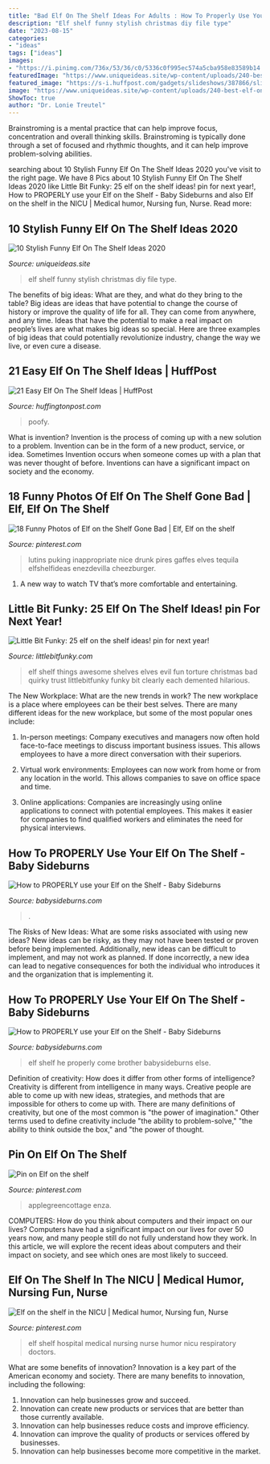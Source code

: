 ```yaml
---
title: "Bad Elf On The Shelf Ideas For Adults : How To Properly Use Your Elf On The Shelf"
description: "Elf shelf funny stylish christmas diy file type"
date: "2023-08-15"
categories:
- "ideas"
tags: ["ideas"]
images:
- "https://i.pinimg.com/736x/53/36/c0/5336c0f995ec574a5cba958e83589b14.jpg"
featuredImage: "https://www.uniqueideas.site/wp-content/uploads/240-best-elf-on-the-shelf-ideas-images-on-pinterest-shelf-3.jpg"
featured_image: "https://s-i.huffpost.com/gadgets/slideshows/387866/slide_387866_4671612_free.jpg"
image: "https://www.uniqueideas.site/wp-content/uploads/240-best-elf-on-the-shelf-ideas-images-on-pinterest-shelf-3.jpg"
ShowToc: true
author: "Dr. Lonie Treutel"
---
```



Brainstroming is a mental practice that can help improve focus, concentration and overall thinking skills. Brainstroming is typically done through a set of focused and rhythmic thoughts, and it can help improve problem-solving abilities.

	

		
searching about 10 Stylish Funny Elf On The Shelf Ideas 2020 you've visit to the right page. We have 8 Pics about 10 Stylish Funny Elf On The Shelf Ideas 2020 like Little Bit Funky: 25 elf on the shelf ideas! pin for next year!, How to PROPERLY use your Elf on the Shelf - Baby Sideburns and also Elf on the shelf in the NICU | Medical humor, Nursing fun, Nurse. Read more:
		
    
## 10 Stylish Funny Elf On The Shelf Ideas 2020

<img loading=lazy src="https://www.uniqueideas.site/wp-content/uploads/240-best-elf-on-the-shelf-ideas-images-on-pinterest-shelf-3.jpg" onerror="this.onerror=null;this.src='https://tse4.mm.bing.net/th?id=OIP.giZy8_yM4minUTQASz3QzgHaLH&amp;pid=15.1';" alt="10 Stylish Funny Elf On The Shelf Ideas 2020">

_Source: uniqueideas.site_

>elf shelf funny stylish christmas diy file type. 

	

The benefits of big ideas: What are they, and what do they bring to the table?
Big ideas are ideas that have potential to change the course of history or improve the quality of life for all. They can come from anywhere, and any time. Ideas that have the potential to make a real impact on people’s lives are what makes big ideas so special. Here are three examples of big ideas that could potentially revolutionize industry, change the way we live, or even cure a disease.

    
## 21 Easy Elf On The Shelf Ideas | HuffPost

<img loading=lazy src="https://s-i.huffpost.com/gadgets/slideshows/387866/slide_387866_4671612_free.jpg" onerror="this.onerror=null;this.src='https://tse1.mm.bing.net/th?id=OIP.6P5raoIDZnRgmNdab2eCFgHaLG&amp;pid=15.1';" alt="21 Easy Elf On The Shelf Ideas | HuffPost">

_Source: huffingtonpost.com_

>poofy. 

	

What is invention?
Invention is the process of coming up with a new solution to a problem. Invention can be in the form of a new product, service, or idea. Sometimes Invention occurs when someone comes up with a plan that was never thought of before. Inventions can have a significant impact on society and the economy.

    
## 18 Funny Photos Of Elf On The Shelf Gone Bad | Elf, Elf On The Shelf

<img loading=lazy src="https://i.pinimg.com/736x/53/36/c0/5336c0f995ec574a5cba958e83589b14.jpg" onerror="this.onerror=null;this.src='https://tse3.mm.bing.net/th?id=OIP.76CRm_hSBtpymbgdUWQsOwHaFp&amp;pid=15.1';" alt="18 Funny Photos of Elf on the Shelf Gone Bad | Elf, Elf on the shelf">

_Source: pinterest.com_

>lutins puking inappropriate nice drunk pires gaffes elves tequila elfshelfideas enezdevilla cheezburger. 

	

1. A new way to watch TV that’s more comfortable and entertaining.

    
## Little Bit Funky: 25 Elf On The Shelf Ideas! pin For Next Year!

<img loading=lazy src="https://2.bp.blogspot.com/-1WhoRVL1NS8/Ur9eqfCzUAI/AAAAAAAATtc/geQ64ELlYgI/s1600/IMG_7422.JPG" onerror="this.onerror=null;this.src='https://tse4.mm.bing.net/th?id=OIP.2G0B5EY-cTbpBVrGqEs8GwHaHa&amp;pid=15.1';" alt="Little Bit Funky: 25 elf on the shelf ideas! pin for next year!">

_Source: littlebitfunky.com_

>elf shelf things awesome shelves elves evil fun torture christmas bad quirky trust littlebitfunky funky bit clearly each demented hilarious. 

	

The New Workplace: What are the new trends in work?
The new workplace is a place where employees can be their best selves. There are many different ideas for the new workplace, but some of the most popular ones include:
1. In-person meetings: Company executives and managers now often hold face-to-face meetings to discuss important business issues. This allows employees to have a more direct conversation with their superiors.

2. Virtual work environments: Employees can now work from home or from any location in the world. This allows companies to save on office space and time.

3. Online applications: Companies are increasingly using online applications to connect with potential employees. This makes it easier for companies to find qualified workers and eliminates the need for physical interviews.

    
## How To PROPERLY Use Your Elf On The Shelf - Baby Sideburns

<img loading=lazy src="https://babysideburns.com/wp-content/uploads/2015/12/ElfNoteOr-Else-768x1024.jpg" onerror="this.onerror=null;this.src='https://tse2.mm.bing.net/th?id=OIP.8T_RoBEk8BagfZMTevv73QHaJ4&amp;pid=15.1';" alt="How to PROPERLY use your Elf on the Shelf - Baby Sideburns">

_Source: babysideburns.com_

>. 

	

The Risks of New Ideas: What are some risks associated with using new ideas?
New ideas can be risky, as they may not have been tested or proven before being implemented. Additionally, new ideas can be difficult to implement, and may not work as planned. If done incorrectly, a new idea can lead to negative consequences for both the individual who introduces it and the organization that is implementing it.

    
## How To PROPERLY Use Your Elf On The Shelf - Baby Sideburns

<img loading=lazy src="https://i2.wp.com/babysideburns.com/wp-content/uploads/2015/12/ElfNoteOr-Else.jpg?fit=1014%2C1352&amp;ssl=1" onerror="this.onerror=null;this.src='https://tse1.mm.bing.net/th?id=OIP.Lkjys8nH7r582qtSRFeOlQHaJ4&amp;pid=15.1';" alt="How to PROPERLY use your Elf on the Shelf - Baby Sideburns">

_Source: babysideburns.com_

>elf shelf he properly come brother babysideburns else. 

	

Definition of creativity: How does it differ from other forms of intelligence?
Creativity is different from intelligence in many ways. Creative people are able to come up with new ideas, strategies, and methods that are impossible for others to come up with. 
There are many definitions of creativity, but one of the most common is "the power of imagination." Other terms used to define creativity include "the ability to problem-solve," "the ability to think outside the box," and "the power of thought.

    
## Pin On Elf On The Shelf

<img loading=lazy src="https://i.pinimg.com/736x/54/36/8d/54368d53dbd7dc250689fddd01d1ea1d.jpg" onerror="this.onerror=null;this.src='https://tse3.mm.bing.net/th?id=OIP.ESUnK2A8br-jjemkoxCtfwHaJ3&amp;pid=15.1';" alt="Pin on Elf on the shelf">

_Source: pinterest.com_

>applegreencottage enza. 

	

COMPUTERS: How do you think about computers and their impact on our lives?
Computers have had a significant impact on our lives for over 50 years now, and many people still do not fully understand how they work. In this article, we will explore the recent ideas about computers and their impact on society, and see which ones are most likely to succeed.

    
## Elf On The Shelf In The NICU | Medical Humor, Nursing Fun, Nurse

<img loading=lazy src="https://i.pinimg.com/736x/c4/e3/42/c4e342818ed6ad6039ff90f38def5550--shelf-ideas-elf-on-the-shelf.jpg" onerror="this.onerror=null;this.src='https://tse3.mm.bing.net/th?id=OIP.Fj2ZxBZ0z6F_as5Ox6_-ywDgEs&amp;pid=15.1';" alt="Elf on the shelf in the NICU | Medical humor, Nursing fun, Nurse">

_Source: pinterest.com_

>elf shelf hospital medical nursing nurse humor nicu respiratory doctors. 

	

What are some benefits of innovation?
Innovation is a key part of the American economy and society. There are many benefits to innovation, including the following: 
1. Innovation can help businesses grow and succeed. 
2. Innovation can create new products or services that are better than those currently available. 
3. Innovation can help businesses reduce costs and improve efficiency. 
4. Innovation can improve the quality of products or services offered by businesses. 
5. Innovation can help businesses become more competitive in the market.

